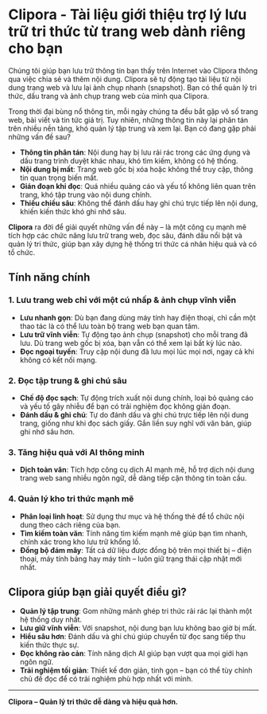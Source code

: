 # Clipora - Tài liệu giới thiệu trợ lý lưu trữ tri thức từ trang web dành riêng cho bạn

Chúng tôi giúp bạn lưu trữ thông tin bạn thấy trên Internet vào Clipora thông qua việc chia sẻ và thêm nội dung. Clipora sẽ tự động tạo tài liệu từ nội dung trang web và lưu lại ảnh chụp nhanh (snapshot). Bạn có thể quản lý tri thức, dấu trang và ảnh chụp trang web của mình qua Clipora.

Trong thời đại bùng nổ thông tin, mỗi ngày chúng ta đều bắt gặp vô số trang web, bài viết và tin tức giá trị. Tuy nhiên, những thông tin này lại phân tán trên nhiều nền tảng, khó quản lý tập trung và xem lại. Bạn có đang gặp phải những vấn đề sau?

* **Thông tin phân tán**: Nội dung hay bị lưu rải rác trong các ứng dụng và dấu trang trình duyệt khác nhau, khó tìm kiếm, không có hệ thống.
* **Nội dung bị mất**: Trang web gốc bị xóa hoặc không thể truy cập, thông tin quan trọng biến mất.
* **Gián đoạn khi đọc**: Quá nhiều quảng cáo và yếu tố không liên quan trên trang, khó tập trung vào nội dung chính.
* **Thiếu chiều sâu**: Không thể đánh dấu hay ghi chú trực tiếp lên nội dung, khiến kiến thức khó ghi nhớ sâu.

**Clipora** ra đời để giải quyết những vấn đề này – là một công cụ mạnh mẽ tích hợp các chức năng lưu trữ trang web, đọc sâu, đánh dấu nổi bật và quản lý tri thức, giúp bạn xây dựng hệ thống tri thức cá nhân hiệu quả và có tổ chức.

## Tính năng chính

### 1. Lưu trang web chỉ với một cú nhấp & ảnh chụp vĩnh viễn

* **Lưu nhanh gọn**: Dù bạn đang dùng máy tính hay điện thoại, chỉ cần một thao tác là có thể lưu toàn bộ trang web bạn quan tâm.
* **Lưu trữ vĩnh viễn**: Tự động tạo ảnh chụp (snapshot) cho mỗi trang đã lưu. Dù trang web gốc bị xóa, bạn vẫn có thể xem lại bất kỳ lúc nào.
* **Đọc ngoại tuyến**: Truy cập nội dung đã lưu mọi lúc mọi nơi, ngay cả khi không có kết nối mạng.

### 2. Đọc tập trung & ghi chú sâu

* **Chế độ đọc sạch**: Tự động trích xuất nội dung chính, loại bỏ quảng cáo và yếu tố gây nhiễu để bạn có trải nghiệm đọc không gián đoạn.
* **Đánh dấu & ghi chú**: Tự do đánh dấu và ghi chú trực tiếp lên nội dung trang, giống như khi đọc sách giấy. Gắn liền suy nghĩ với văn bản, giúp ghi nhớ sâu hơn.

### 3. Tăng hiệu quả với AI thông minh

* **Dịch toàn văn**: Tích hợp công cụ dịch AI mạnh mẽ, hỗ trợ dịch nội dung trang web sang nhiều ngôn ngữ, dễ dàng tiếp cận thông tin toàn cầu.

### 4. Quản lý kho tri thức mạnh mẽ

* **Phân loại linh hoạt**: Sử dụng thư mục và hệ thống thẻ để tổ chức nội dung theo cách riêng của bạn.
* **Tìm kiếm toàn văn**: Tính năng tìm kiếm mạnh mẽ giúp bạn tìm nhanh, chính xác trong kho lưu trữ khổng lồ.
* **Đồng bộ đám mây**: Tất cả dữ liệu được đồng bộ trên mọi thiết bị – điện thoại, máy tính bảng hay máy tính – luôn giữ trạng thái cập nhật mới nhất.

## Clipora giúp bạn giải quyết điều gì?

* **Quản lý tập trung**: Gom những mảnh ghép tri thức rải rác lại thành một hệ thống duy nhất.
* **Lưu giữ vĩnh viễn**: Với snapshot, nội dung bạn lưu không bao giờ bị mất.
* **Hiểu sâu hơn**: Đánh dấu và ghi chú giúp chuyển từ đọc sang tiếp thu kiến thức thực sự.
* **Đọc không rào cản**: Tính năng dịch AI giúp bạn vượt qua mọi giới hạn ngôn ngữ.
* **Trải nghiệm tối giản**: Thiết kế đơn giản, tinh gọn – bạn có thể tùy chỉnh chủ đề đọc để có trải nghiệm phù hợp nhất với mình.

---

**Clipora – Quản lý tri thức dễ dàng và hiệu quả hơn.**
